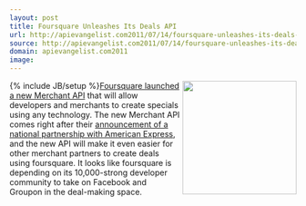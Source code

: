 ```yaml
---
layout: post
title: Foursquare Unleashes Its Deals API
url: http://apievangelist.com2011/07/14/foursquare-unleashes-its-deals-api/
source: http://apievangelist.com2011/07/14/foursquare-unleashes-its-deals-api/
domain: apievangelist.com2011
image: 
---
```

{% include JB/setup %}<img src="http://kinlane-productions.s3.amazonaws.com/foursquare_logo.png"  width="200" align="right" /><a title="Foursquare launched a new Merchant API" href="http://blog.foursquare.com/2011/07/13/more-powerful-tools-for-businesses-introducing-our-merchant-api/">Foursquare launched a new Merchant API</a> that will allow developers and merchants to create specials using any technology.
The new Merchant API comes right after their <a title="announcements of national partnership with American Express" href="http://blog.foursquare.com/2011/06/23/american-express-specials-now-for-everyone-nationwide/">announcement of a national partnership with American Express</a>, and the new API will make it even easier for other merchant partners to create deals using foursquare.
It looks like foursquare is depending on its 10,000-strong developer community to take on Facebook and Groupon in the deal-making space.

